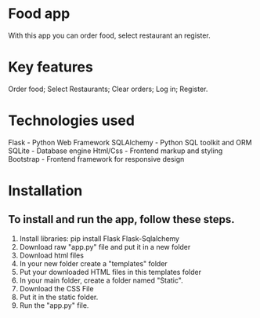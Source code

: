 <h1>Food app</h1>
With this app you can order food, select restaurant an register.

<h1>Key features</h1>
Order food;
Select Restaurants;
Clear orders;
Log in;
Register.

<h1>Technologies used</h1>
Flask - Python Web Framework
SQLAlchemy - Python SQL toolkit and ORM
SQLite - Database engine
Html/Css - Frontend markup and styling
Bootstrap - Frontend framework for responsive design

<h1>Installation</h1>
<h2>To install and run the app, follow these steps.</h2>
<ol>
  <li>Install libraries: pip install Flask Flask-Sqlalchemy</li>
  <li>Download raw "app.py" file and put it in a new folder</li>
  <li>Download html files</li>
  <li>In your new folder create a "templates" folder</li>
  <li>Put your downloaded HTML files in this templates folder</li>
  <li>In your main folder, create a folder named "Static".</li>
  <li>Download the CSS File</li>
  <li>Put it in the static folder.</li>
  <li>Run the "app.py" file.</li>
</ol>
